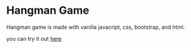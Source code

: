# Hangman Game

Hangman game is made with vanilla javacript, css, bootstrap, and html.

you can try it out [here](https://patrickae.github/Hangman-Game)